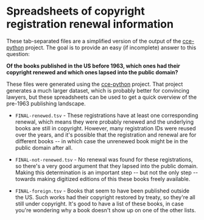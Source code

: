 # Spreadsheets of copyright registration renewal information

These tab-separated files are a simplified version of the output of
the [cce-python](https://github.com/leonardr/cce-python)
project. The goal is to provide an easy (if incomplete) answer to this
question:

**Of the books published in the US before 1963, which ones had their
copyright renewed and which ones lapsed into the public domain?**

These files were generated using the
[cce-python](https://github.com/leonardr/cce-python) project. That
project generates a much larger dataset, which is probably better for
convincing lawyers, but these spreadsheets can be used to get a quick
overview of the pre-1963 publishing landscape.

* `FINAL-renewed.tsv` - These registrations have at least one
  corresponding renewal, which means they were probably renewed and
  the underlying books are still in copyright. However, many
  registration IDs were reused over the years, and it's possible that
  the registration and renewal are for different books -- in which
  case the unrenewed book might be in the public domain after all.

* `FINAL-not-renewed.tsv` - No renewal was found for these
  registrations, so there's a very good argument that they lapsed into
  the public domain. Making this determination is an important step --
  but not the only step -- towards making digitized editions of this
  these books freely available.

* `FINAL-foreign.tsv` - Books that seem to have been published outside
    the US. Such works had their copyright restored by treaty, so
    they're all still under copyright. It's good to have a list of
    these books, in case you're wondering why a book doesn't show up
    on one of the other lists.

